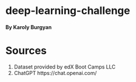 # deep-learning-challenge

#### By Karoly Burgyan

# Sources
<ol>
  <li>Dataset provided by edX Boot Camps LLC</li>
  <li>ChatGPT https://chat.openai.com/</li>
</ol>
